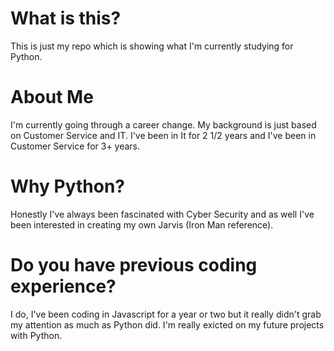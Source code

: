 # What is this?
This is just my repo which is showing what I'm currently studying for Python.

# About Me
I'm currently going through a career change. My background is just based on Customer Service and IT. 
I've been in It for 2 1/2 years and I've been in Customer Service for 3+ years. 

# Why Python?
Honestly I've always been fascinated with Cyber Security and as well I've been interested in creating my own Jarvis (Iron Man reference).

# Do you have previous coding experience?
I do, I've been coding in Javascript for a year or two but it really didn't grab my attention as much as Python did. I'm really exicted on my future projects with Python.
